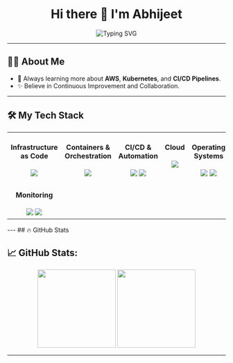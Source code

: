 <h1 align="center">Hi there 👋 I'm Abhijeet</h1>
<p align="center">
  <img src="https://readme-typing-svg.demolab.com?font=Fira+Code&pause=1000&center=true&vCenter=true&width=435&lines=DevOps+Engineer" alt="Typing SVG" /></a>
</p>


---

## 👩‍💻 About Me
- 🌱 Always learning more about **AWS**, **Kubernetes**, and **CI/CD Pipelines**.
- ✨ Believe in Continuous Improvement and Collaboration.

---

## 🛠️ My Tech Stack

<table><tr>
  
<td valign="top" width="20%">
<div align="center">  

#### Infrastructure as Code

<img src="https://skillicons.dev/icons?i=terraform,ansible" /> 
</div>

</td><td valign="top" width="20%">

<div align="center">  

#### Containers & Orchestration  
<img src="https://skillicons.dev/icons?i=docker,kubernetes"/> 
</div>

</td><td valign="top" width="20%">

<div align="center"> 

#### CI/CD & Automation  

<img src="https://skillicons.dev/icons?i=jenkins" /> 
        <img src="https://img.shields.io/badge/ArgoCD-FF4F8B.svg?logo=argo&logoColor=white" />
</div>

</td><td valign="top" width="20%">

<div align="center">  

#### Cloud  

<img src="https://skillicons.dev/icons?i=aws" /> 
</div>

</td><td valign="top" width="20%">
<div align="center"> 

#### Operating Systems  
<img src="https://skillicons.dev/icons?i=redhat" />
<img src="https://skillicons.dev/icons?i=ubuntu" /> 
</div>
</td></tr>


</td><td valign="top" width="20%">
<div align="center"> 
  
#### Monitoring
<img src="https://skillicons.dev/icons?i=prometheus" />
<img src="https://skillicons.dev/icons?i=grafana" /> 
</div>
</td></tr>
</table>
---
## 🔥 GitHub Stats

## 📈 GitHub Stats:
<p align="center">
  <img height="180em" src="https://github-readme-stats.vercel.app/api?username=abhijeet00116&show_icons=true&theme=radical&hide_border=true" />
  <img height="180em" src="https://github-readme-stats.vercel.app/api/top-langs/?username=abhijeet00116&layout=compact&theme=radical&hide_border=true"/>
</p>

---

